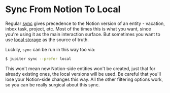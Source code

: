 # Sync From Notion To Local

Regular [sync](../concepts/notion-local-sync.md) gives precedence to the Notion version of an entity - vacation, inbox
task, project, etc. Most of the times this is what you want, since you're using it as the main interaction surface.
But sometimes you want to use [local storage](../concepts/local-storage.md) as the source of truth.

Luckily, `sync` can be run in this way too via:

```bash
$ jupiter sync --prefer local
```

This won't mean new Notion-side entities won't be created, just that for already existing ones, the local versions will
be used. Be careful that you'll lose your Notion-side changes this way. All the other filtering options work, so you
can be really surgical about this sync.
